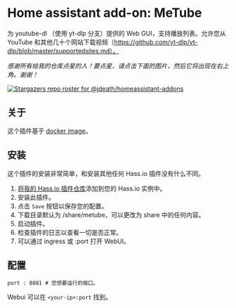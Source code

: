 # Home assistant add-on: MeTube

为 youtube-dl （使用 yt-dlp 分支）提供的 Web GUI，支持播放列表。允许您从 YouTube 和其他几十个网站下载视频（https://github.com/yt-dlp/yt-dlp/blob/master/supportedsites.md）。

_感谢所有给我的仓库点星的人！要点星，请点击下面的图片，然后它将出现在右上角。谢谢！_

[![Stargazers repo roster for @jdeath/homeassistant-addons](https://reporoster.com/stars/jdeath/homeassistant-addons)](https://github.com/jdeath/homeassistant-addons/stargazers)

## 关于

这个插件基于 [docker image](https://github.com/alexta69/metube)。

## 安装

这个插件的安装非常简单，和安装其他任何 Hass.io 插件没有什么不同。

1. [将我的 Hass.io 插件仓库][repository]添加到您的 Hass.io 实例中。
1. 安装此插件。
1. 点击 `Save` 按钮以保存您的配置。
1. 下载目录默认为 /share/metube，可以更改为 share 中的任何内容。
1. 启动插件。
1. 检查插件的日志以查看一切是否正常。
1. 可以通过 ingress 或 <your-ip>:port 打开 WebUI。

## 配置

```
port : 8081 # 您想要运行的端口。
```

Webui 可以在 `<your-ip>:port` 找到。

[repository]: https://github.com/jdeath/homeassistant-addons